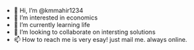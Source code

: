 - 👋 Hi, I’m @kmmahir1234
- 👀 I’m interested in economics
- 🌱 I’m currently learning life
- 💞️ I’m looking to collaborate on intersting solutions
- 📫 How to reach me is very esay! just mail me. always online.

<!---
kmmahir1234/kmmahir1234 is a ✨ special ✨ repository because its `README.md` (this file) appears on your GitHub profile.
You can click the Preview link to take a look at your changes.
--->
